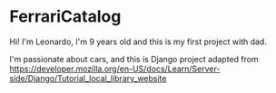 # FerrariCatalog
Hi! I'm Leonardo, I'm 9 years old and this is my first project with dad.

I'm passionate about cars, and this is Django project adapted from https://developer.mozilla.org/en-US/docs/Learn/Server-side/Django/Tutorial_local_library_website 
